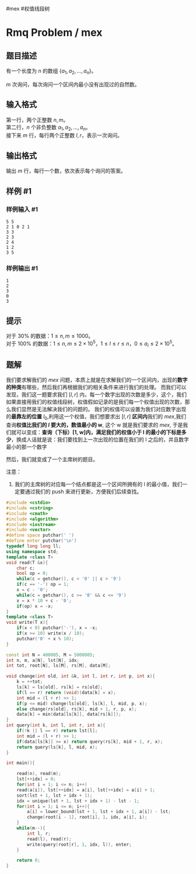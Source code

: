 #mex #权值线段树 
# Rmq Problem / mex

## 题目描述

有一个长度为 $n$ 的数组 $\{a_1,a_2,\ldots,a_n\}$。

$m$ 次询问，每次询问一个区间内最小没有出现过的自然数。

## 输入格式

第一行，两个正整数 $n,m$。  
第二行，$n$ 个非负整数 $a_1, a_2, \ldots , a_n$。  
接下来 $m$ 行，每行两个正整数 $l,r$，表示一次询问。

## 输出格式

输出 $m$ 行，每行一个数，依次表示每个询问的答案。

## 样例 #1

### 样例输入 #1

```
5 5
2 1 0 2 1
3 3
2 3
2 4
1 2
3 5
```

### 样例输出 #1

```
1
2
3
0
3
```

## 提示

对于 $30\%$ 的数据：$1\leq n,m\leq 1000$。  
对于 $100\%$ 的数据：$1\leq n,m\leq 2\times {10}^5$，$1\leq l\leq r\leq n$，$0\leq a_i\leq 2\times 10^5$。

## 题解
我们要求解我们的 $mex$ 问题，本质上就是在求解我们的一个区间内，出现的**数字的种类**有哪些，然后我们再根据我们的相关条件来进行我们的处理。
而我们可以发现，我们这一题要求我们 $[l,r]$ 内，每一个数字出现的次数是多少，这个，我们如果直接用我们的权值线段树，权值假如记录的是我们每一个权值出现的次数，那么我们显然是无法解决我们的问题的。
我们的权值可以设置为我们对应数字出现的**最靠左的位置** $l_{0}$,利用这一个权值，我们想要求出 $[l,r]$ **区间内**我们的 $mex$,我们查询**权值比我们的 $l$ 要大的，数值最小的 w**, 这个 w 就是我们要求的 $mex$, 于是我们就可以变成：**查询（下标）[1, w]内，满足我们的权值小于 l 的最小的下标是多少**，换成人话就是说：我们要找到上一次出现的位置在我们的 l 之后的，并且数字最小的那一个数字

然后，我们就变成了一个主席树的题目。

注意：
1. 我们的主席树的对应每一个结点都是这一个区间所拥有的 l 的最小值，我们一定要通过我们的 push 来进行更新，方便我们后续查找。

```cpp
#include <cstdio>
#include <cstring>
#include <cmath>
#include <algorithm>
#include <iostream>
#include <vector>
#define space putchar(' ')
#define enter putchar('\n')
typedef long long ll;
using namespace std;
template <class T>
void read(T &x){
    char c;
    bool op = 0;
    while(c = getchar(), c < '0' || c > '9')
	if(c == '-') op = 1;
    x = c - '0';
    while(c = getchar(), c >= '0' && c <= '9')
	x = x * 10 + c - '0';
    if(op) x = -x;
}
template <class T>
void write(T x){
    if(x < 0) putchar('-'), x = -x;
    if(x >= 10) write(x / 10);
    putchar('0' + x % 10);
}

const int N = 400005, M = 5000005;
int n, m, a[N], lst[N], idx;
int tot, root[N], ls[M], rs[M], data[M];

void change(int old, int &k, int l, int r, int p, int x){
    k = ++tot;
    ls[k] = ls[old], rs[k] = rs[old];
    if(l == r) return (void)(data[k] = x);
    int mid = (l + r) >> 1;
    if(p <= mid) change(ls[old], ls[k], l, mid, p, x);
    else change(rs[old], rs[k], mid + 1, r, p, x);
    data[k] = min(data[ls[k]], data[rs[k]]);
}
int query(int k, int l, int r, int x){
    if(!k || l == r) return lst[l];
    int mid = (l + r) >> 1;
    if(data[ls[k]] >= x) return query(rs[k], mid + 1, r, x);
    return query(ls[k], l, mid, x);
}

int main(){

    read(n), read(m);
    lst[++idx] = 0;
    for(int i = 1; i <= n; i++)
	read(a[i]), lst[++idx] = a[i], lst[++idx] = a[i] + 1;
    sort(lst + 1, lst + idx + 1);
    idx = unique(lst + 1, lst + idx + 1) - lst - 1;
    for(int i = 1; i <= n; i++){
        a[i] = lower_bound(lst + 1, lst + idx + 1, a[i]) - lst;
        change(root[i - 1], root[i], 1, idx, a[i], i);
    }
    while(m--){
        int l, r;
        read(l), read(r);
        write(query(root[r], 1, idx, l)), enter;
    }

    return 0;
}
```